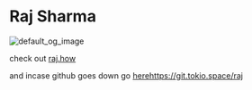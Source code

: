 # Raj Sharma

![default_og_image](https://user-images.githubusercontent.com/22765674/232184261-aad0c905-6154-4576-8796-dfb302f9f2d8.png)

check out [raj.how](https://raj.how)

and incase github goes down go [here](https://git.tokio.space/raj)https://git.tokio.space/raj
